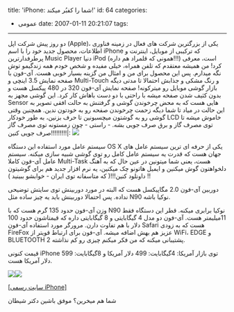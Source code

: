 title: 'iPhone: شما را كفبُر ميكند!'
id: 64
categories:
  - عمومی
date: 2007-01-11 20:21:07
tags:
---

دو روز پیش شرکت اپل (Apple)، یکی از بزرگترین شرکت های فعال در زمینه فناوری اطلاعات، محصول جدید خود را با اسم iPhone که ترکیبی از موبایل، اینترنت و پرطرفدارترین Music Player دنیا iPod (همونی که قلمراد هم داره!!!) است، معرفی کرد!
من همیشه معتقدم که تلفن همراه، خیلی مفیده و شخص خودم همه زندگیمو توش نگه میدارم. پس این محصول برای من و امثال من گزینه بسیار خوبی هست.
آی-فون با صفحه نمایش 3.5 اینچی و Multi-Touch و رنگ مشکی و جذابش احتمالا تا مدتی دیگه بازار گوشی موبایل رو میترکونه!
صفحه نمایش آی-فون 320 در 480 پیکسل هست و بدون کثیف شدن صفحه میشه با راحتی با دو دست باهاش کار کرد. این گوشی مجهز به Sensor هایی هست که به محض چرخوندن گوشی و گرفتنش به حالت افقی تصویر به این حالت در میاد تا شما دیگه زحمت چرخوندن صفحه رو به خودتون ندین. همچنین وقتی گوشی رو به گوشتون میچسبونین تا حرف بزنین، به طور خودکار LCD خاموش میشه تا توی مصرف گاز و برق صرف جویی بشه. - راستی - چون زمستونه توی مصرف گاز صرف جویی کنین!!!!!!!!!‌|:
![](http://www.rootcoders.com/wp-content/iphone1.gif)

سیستم عامل مورد استفاده این دستگاه OS X یکی از حرفه ای ترین سیستم عامل های جهان هست که قدرت یه سیستم عامل کامل رو توی گوشی شبیه سازی میکنه. سیستم عامل آی-فون کاملا Multi-Task هست، یعنی شما میتونین در عین حال که به آهنگ دلخواهتون گوش میکنین و ایمیل هاتونو چک میکنین، یه نرم افزار جدید هم برای گوشیتون داونلود کنین!!!‌( که متاسفانه توی ایران - خوابشو ببینید ) !!

دوربین آی-فون 2.0 مگاپیکسل هست که البته در مورد دوربینش توی سایتش توضیحی نداده. پس احتمالا دوربینش باید یه چیز ساده مثل N90 نوکیا باشه.

وزن آی-فون حدود 135 گرم هست که با N90 نوکیا برابری میکنه. قطر این دستگاه فقط 11میلیمتر هست.
آی-فون دو مدل 4 گیگابایتی و 8 گیگابایتی داره که قیمتاشون حدود 100 دلار با هم تفاوت دارن.
مرورگر مورد استفاده آی-فون Safari هست که به زودی FireFox عزیز هم بهش اضافه میشه.
آی-فون برای ارتباط قویتر از WiFi، EDGE و BLUETOOTH 2 پشتیبانی میکنه که من فکر میکنم چیزی رو کم نذاشته.

قیمت کنونی iPhone توی بازار آمریکا: 4گیگابایت: 499 دلار آمریکا و 8گیگابایت: 599 دلار آمریکا هست.

![](http://www.rootcoders.com/wp-content/iphone3.gif)![](http://www.rootcoders.com/wp-content/iphone2.gif)

[[سایت رسمی iPhone]](http://www.apple.com/iphone "سایت رسمی iPhone")

شما هم میخرین؟
موفق باشین
دکتر شیطان